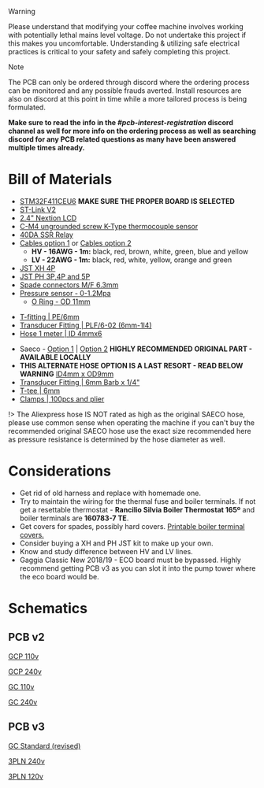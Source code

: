 > [!Warning]
> Please understand that modifying your coffee machine involves working with potentially lethal mains level voltage. Do not undertake this project if this makes you uncomfortable. Understanding & utilizing safe electrical practices is critical to your safety and safely completing this project.

> [!Note] 
> The PCB can only be ordered through discord where the ordering process can be monitored and any possible frauds averted. Install resources are also on discord at this point in time while a more tailored process is being formulated.
>
> **Make sure to read the info in the *#pcb-interest-registration* discord channel as well for more info on the ordering process as well as searching discord for any PCB related questions as many have been answered multiple times already.**

# Bill of Materials

* [STM32F411CEU6](https://www.aliexpress.com/item/1005001456186625.html) **MAKE SURE THE PROPER BOARD IS SELECTED**
* [ST-Link V2](https://www.aliexpress.com/item/32860702733.html)
* [2.4" Nextion LCD](https://bit.ly/3CAUzPj)
* [C-M4 ungrounded screw K-Type thermocouple sensor](https://www.aliexpress.com/item/1005004948080451.html)
* [40DA SSR Relay](https://www.aliexpress.com/item/4000045425145.html)
* [Cables option 1](https://bit.ly/3tjSQbI) or [Cables option 2](https://www.aliexpress.com/item/1005002288468147.html)
  * **HV - 16AWG - 1m:** black, red, brown, white, green, blue and yellow
  * **LV - 22AWG - 1m:** black, red, white, yellow, orange and green
* [JST XH 4P](https://www.aliexpress.us/item/2251832768103991.html)
* [JST PH 3P,4P and 5P](https://www.aliexpress.com/item/4000091077742.html)
* [Spade connectors M/F 6.3mm](https://bit.ly/2Sjrkhu)
* [Pressure sensor - 0-1.2Mpa](https://www.aliexpress.com/item/4000756631924.html)
  * [O Ring - OD 11mm](https://www.aliexpress.com/item/1005003662931218.html) 

<!-- tabs:start -->
<!-- tab:Gaggia Classic -->
* [T-fitting | PE/6mm ](https://www.aliexpress.com/item/1005003750203358.html)
* [Transducer Fitting | PLF/6-02 (6mm-1l4)](https://www.aliexpress.com/item/1005003753827787.html)
* [Hose 1 meter | ID 4mmx6](https://www.aliexpress.com/item/1005004639155885.html)

<!-- tab:Gaggia Classic Pro -->
* Saeco - [Option 1](https://www.fiyo.co.uk/saeco-hose-silicone-hose-5-x-8-9-for-coffee-machine-16000380-42169) | [Option 2](https://www.ebay.co.uk/itm/114865529829)  **HIGHLY RECOMMENDED ORIGINAL PART - AVAILABLE LOCALLY**
* **THIS ALTERNATE HOSE OPTION IS A LAST RESORT - READ BELOW WARNING** [ID4mm x OD9mm](https://www.aliexpress.com/item/1005001729453617.html)
* [Transducer Fitting | 6mm Barb x 1/4"](https://www.aliexpress.com/item/32827914331.html)
* [T-tee | 6mm](https://www.aliexpress.com/item/1005004145756673.html)
* [Clamps | 100pcs and plier](https://www.aliexpress.com/item/1005003341137707.html) 

!> The Aliexpress hose IS NOT rated as high as the original SAECO hose, please use common sense when operating the machine if you can't buy the recommended original SAECO hose use the exact size recommended here as pressure resistance is determined by the hose diameter as well.
<!-- tabs:end -->

# Considerations
* Get rid of old harness and replace with homemade one. 
* Try to maintain the wiring for the thermal fuse and boiler terminals. If not get a resettable thermostat - **Rancilio Silvia Boiler Thermostat 165º** and boiler terminals are **160783-7 TE**.
* Get covers for spades, possibly hard covers. [Printable boiler terminal covers.](https://www.printables.com/model/380256-gaggia-boiler-terminal-shroud)
* Consider buying a XH and PH JST kit to make up your own.
* Know and study difference between HV and LV lines.
* Gaggia Classic New 2018/19 - ECO board must be bypassed. Highly recommend getting PCB v3 as you can slot it into the pump tower where the eco board would be.

# Schematics
## PCB v2
[GCP 110v](https://user-images.githubusercontent.com/53577819/220784207-f16a0571-b90c-42f7-89bc-c71b61c03278.png)

[GCP 240v](https://user-images.githubusercontent.com/53577819/220784202-d218ff9d-0471-4209-afbd-ebc0a6fa8723.png)

[GC 110v](https://user-images.githubusercontent.com/53577819/220784209-062e3b3c-e8e7-4a49-b716-87f2ce0634c7.png)

[GC 240v](https://user-images.githubusercontent.com/53577819/220784212-4b767c1b-8014-4902-81a5-95765ded1181.png)

## PCB v3
[GC Standard (revised)](https://user-images.githubusercontent.com/53577819/220784232-1b254cd4-d3d7-4fe9-97e5-283fa1fb2659.png)

[3PLN 240v](https://user-images.githubusercontent.com/53577819/220784234-0b370f5b-fd5e-4d0d-9b9d-109ff25d2cbf.png)

[3PLN 120v](https://user-images.githubusercontent.com/53577819/220784237-e2b841e0-4754-4657-98bd-6adb96255aa1.png)


